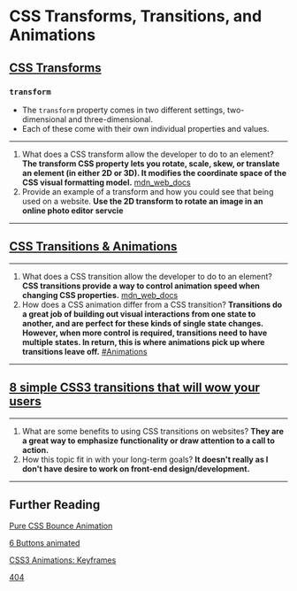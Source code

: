 # CSS Transforms, Transitions, and Animations

## [CSS Transforms](http://learn.shayhowe.com/advanced-html-css/css-transforms/)

### `transform`

- The `transform` property comes in two different settings, two-dimensional and three-dimensional.
- Each of these come with their own individual properties and values.

---

1. What does a CSS transform allow the developer to do to an element? **The transform CSS property lets you rotate, scale, skew, or translate an element (in either 2D or 3D). It modifies the coordinate space of the CSS visual formatting model.** [mdn_web_docs](https://developer.mozilla.org/en-US/docs/Web/CSS/transform)
2. Provide an example of a transform and how you could see that being used on a website. **Use the 2D transform to rotate an image in an online photo editor servcie**

---

## [CSS Transitions & Animations](http://learn.shayhowe.com/advanced-html-css/transitions-animations/)

---

1. What does a CSS transition allow the developer to do to an element? **CSS transitions provide a way to control animation speed when changing CSS properties.** [mdn_web_docs](https://developer.mozilla.org/en-US/docs/Web/CSS/CSS_Transitions/Using_CSS_transitions)
2. How does a CSS animation differ from a CSS transition? **Transitions do a great job of building out visual interactions from one state to another, and are perfect for these kinds of single state changes. However, when more control is required, transitions need to have multiple states. In return, this is where animations pick up where transitions leave off.** [#Animations](https://learn.shayhowe.com/advanced-html-css/transitions-animations/#animations)

---

## [8 simple CSS3 transitions that will wow your users](http://www.webdesignerdepot.com/2014/05/8-simple-css3-transitions-that-will-wow-your-users)

---

1. What are some benefits to using CSS transitions on websites? **They are a great way to emphasize functionality or draw attention to a call to action.**
2. How this topic fit in with your long-term goals? **It doesn't really as I don't have desire to work on front-end design/development.**

---

## Further Reading

[Pure CSS Bounce Animation](http://codepen.io/dp_lewis/pen/gCfBv)

[6 Buttons animated](http://codepen.io/retyui/pen/ByoaXV)

[CSS3 Animations: Keyframes](http://codepen.io/akshaychauhan/pen/oAfae)

[404](http://codepen.io/kieranfivestars/pen/MYdQxX)